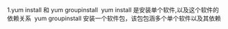 1.yum install 和 yum groupinstall
​	yum install 是安装单个软件,以及这个软件的依赖关系
​	yum groupinstall	安装一个软件包，该包包涵多个单个软件以及其依赖

